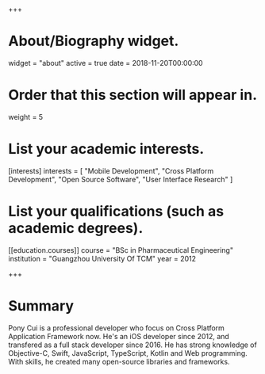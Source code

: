 +++
# About/Biography widget.
widget = "about"
active = true
date = 2018-11-20T00:00:00

# Order that this section will appear in.
weight = 5

# List your academic interests.
[interests]
  interests = [
    "Mobile Development",
    "Cross Platform Development",
    "Open Source Software",
    "User Interface Research"
  ]

# List your qualifications (such as academic degrees).
[[education.courses]]
  course = "BSc in Pharmaceutical Engineering"
  institution = "Guangzhou University Of TCM"
  year = 2012
 
+++

# Summary

Pony Cui is a professional developer who focus on Cross Platform Application Framework now. He's an iOS developer since 2012, and transfered as a full stack developer since 2016. He has strong knowledge of Objective-C, Swift, JavaScript, TypeScript, Kotlin and Web programming. With skills, he created many open-source libraries and frameworks. 
